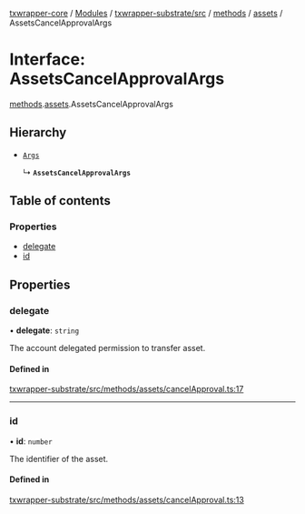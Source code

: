 [txwrapper-core](../README.md) / [Modules](../modules.md) / [txwrapper-substrate/src](../modules/txwrapper_substrate_src.md) / [methods](../modules/txwrapper_substrate_src.methods.md) / [assets](../modules/txwrapper_substrate_src.methods.assets.md) / AssetsCancelApprovalArgs

# Interface: AssetsCancelApprovalArgs

[methods](../modules/txwrapper_substrate_src.methods.md).[assets](../modules/txwrapper_substrate_src.methods.assets.md).AssetsCancelApprovalArgs

## Hierarchy

- [`Args`](../modules/txwrapper_core_src.md#args)

  ↳ **`AssetsCancelApprovalArgs`**

## Table of contents

### Properties

- [delegate](txwrapper_substrate_src.methods.assets.AssetsCancelApprovalArgs.md#delegate)
- [id](txwrapper_substrate_src.methods.assets.AssetsCancelApprovalArgs.md#id)

## Properties

### delegate

• **delegate**: `string`

The account delegated permission to transfer asset.

#### Defined in

[txwrapper-substrate/src/methods/assets/cancelApproval.ts:17](https://github.com/paritytech/txwrapper-core/blob/d3e4018/packages/txwrapper-substrate/src/methods/assets/cancelApproval.ts#L17)

___

### id

• **id**: `number`

The identifier of the asset.

#### Defined in

[txwrapper-substrate/src/methods/assets/cancelApproval.ts:13](https://github.com/paritytech/txwrapper-core/blob/d3e4018/packages/txwrapper-substrate/src/methods/assets/cancelApproval.ts#L13)
